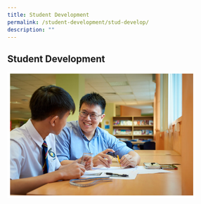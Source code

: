 ```yaml
---
title: Student Development
permalink: /student-development/stud-develop/
description: ""
---
```

## Student Development

<img src="/images/stud.jpg" style="width:85%">